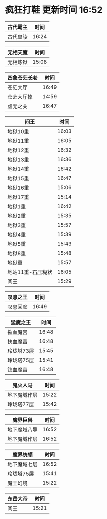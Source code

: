 # 疯狂打鞋 更新时间 16:52

| 古代霸主   | 时间    |
|--------|-------|
| 古代皇陵 | 16:24 |

| 无相天魔   | 时间    |
|--------|-------|
| 无相炼狱 | 15:08 |

| 四象苍茫长老   | 时间    |
|--------|-------|
| 苍茫大厅 | 16:49 |
| 苍茫大厅掉 | 14:59 |
| 虚无之关 | 16:47 |

| 间王   | 时间    |
|--------|-------|
| 地狱10重 | 16:03 |
| 地狱11重 | 16:05 |
| 地狱12重 | 16:32 |
| 地狱13重 | 16:36 |
| 地狱14重 | 16:42 |
| 地狱15重 | 16:47 |
| 地狱16重 | 15:06 |
| 地狱17重 | 15:14 |
| 地狱1重 | 16:42 |
| 地狱2重 | 15:35 |
| 地狱3重 | 15:57 |
| 地狱4重 | 15:39 |
| 地狱5重 | 15:43 |
| 地狱8重 | 15:48 |
| 地狱重 | 15:57 |
| 地站11重-石压糊状 | 16:05 |
| 阎王 | 15:29 |

| 叹息之王   | 时间    |
|--------|-------|
| 叹息回廊 | 16:49 |

| 猛魔之王   | 时间    |
|--------|-------|
| 摧血魔宫 | 16:48 |
| 扶血魔宫 | 16:48 |
| 玲珑塔73层 | 15:45 |
| 玲珑塔75层 | 15:41 |
| 铁血魔宫 | 16:48 |

| 鬼火人马   | 时间    |
|--------|-------|
| 地下魔域作层 | 15:22 |
| 玲珑塔77层 | 15:42 |

| 魔界巨兽   | 时间    |
|--------|-------|
| 地下魔域八导 | 16:52 |
| 地下魔域作层 | 16:52 |

| 魔界统领   | 时间    |
|--------|-------|
| 地下魔域七层 | 16:52 |
| 玲珑塔75层 | 15:41 |
| 魔王幻境 | 15:22 |

| 东岳大帝   | 时间    |
|--------|-------|
| 阎王 | 15:21 |